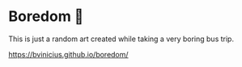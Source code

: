 # Boredom 🦜
This is just a random art created while taking a very boring bus trip.

https://bvinicius.github.io/boredom/
